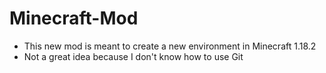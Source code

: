 # Minecraft-Mod
- This new mod is meant to create a new environment in Minecraft 1.18.2
- Not a great idea because I don't know how to use Git
